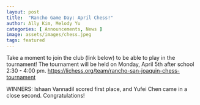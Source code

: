 ```yaml
---
layout: post
title:  "Rancho Game Day: April Chess!"
author: Ally Kim, Melody Yu
categories: [ Announcements, News ]
image: assets/images/chess.jpeg
tags: featured
---
```


Take a moment to join the club (link below) to be able to play in the tournament! The tournament will be held on Monday, April 5th after school 2:30 - 4:00 pm.
https://lichess.org/team/rancho-san-joaquin-chess-tournament  

WINNERS:
Ishaan Vannadil scored first place, and Yufei Chen came in a close second. Congratulations!

